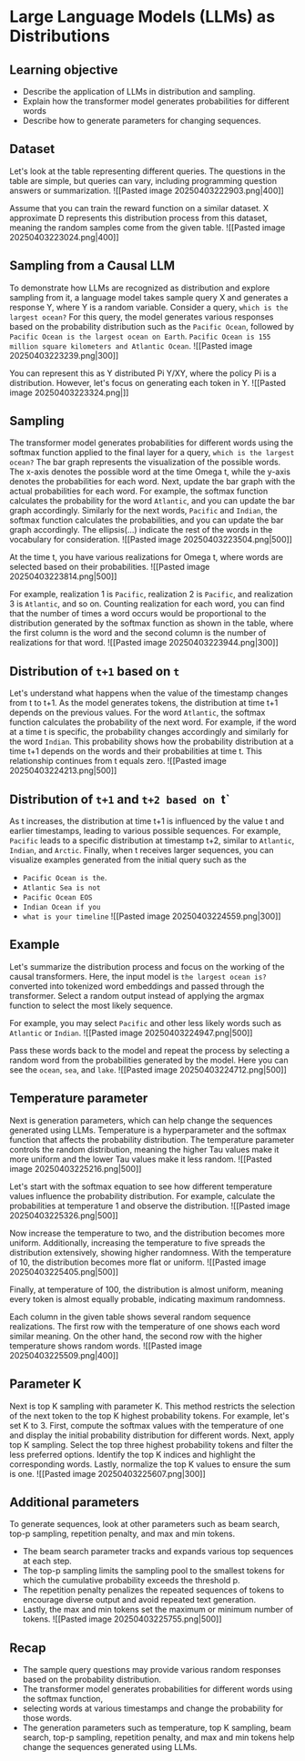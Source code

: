 # Large Language Models (LLMs) as Distributions
## Learning objective
- Describe the application of LLMs in distribution and sampling.
- Explain how the transformer model generates probabilities for different words 
- Describe how to generate parameters for changing sequences.

## Dataset
Let's look at the table representing different queries.
The questions in the table are simple, but queries can vary, including programming question answers or summarization.
![[Pasted image 20250403222903.png|400]]

Assume that you can train the reward function on a similar dataset.
X approximate D represents this distribution process from this dataset, meaning the random samples come from the given table.
![[Pasted image 20250403223024.png|400]]

## Sampling from a Causal LLM
To demonstrate how LLMs are recognized as distribution and explore sampling from it, a language model takes sample query X and generates a response Y, where Y is a random variable.
Consider a query, `which is the largest ocean?`
For this query, the model generates various responses based on the probability distribution such as the `Pacific Ocean`, followed by `Pacific Ocean is the largest ocean on Earth`.
`Pacific Ocean is 155 million square kilometers and Atlantic Ocean`.
![[Pasted image 20250403223239.png|300]]

You can represent this as Y distributed Pi Y/XY, where the policy Pi is a distribution.
However, let's focus on generating each token in Y.
![[Pasted image 20250403223324.png|]]

## Sampling
The transformer model generates probabilities for different words using the softmax function applied to the final layer for a query, `which is the largest ocean?` 
The bar graph represents the visualization of the possible words.
The x-axis denotes the possible word at the time Omega t, while the y-axis denotes the probabilities for each word.
Next, update the bar graph with the actual probabilities for each word.
For example, the softmax function calculates the probability for the word `Atlantic`, and you can update the bar graph accordingly.
Similarly for the next words, `Pacific` and `Indian`, the softmax function calculates the probabilities, and you can update the bar graph accordingly.
The ellipsis(...) indicate the rest of the words in the vocabulary for consideration.
![[Pasted image 20250403223504.png|500]]

At the time t, you have various realizations for Omega t, where words are selected based on their probabilities.
![[Pasted image 20250403223814.png|500]]

For example, realization 1 is `Pacific`, realization 2 is  `Pacific`, and realization 3 is `Atlantic`, and so on.
Counting realization for each word, you can find that the number of times a word occurs would be proportional to the distribution generated by the softmax function as shown in the table, where the first column is the word and the second column is the number of realizations for that word.
![[Pasted image 20250403223944.png|300]]

## Distribution of `t+1` based on `t`
Let's understand what happens when the value of the timestamp changes from t to t+1.
As the model generates tokens, the distribution at time t+1 depends on the previous values.
For the word `Atlantic`, the softmax function calculates the probability of the next word.
For example, if the word at a time t is specific, the probability changes accordingly and similarly for the word `Indian`.
This probability shows how the probability distribution at a time t+1 depends on the words and their probabilities at time t.
This relationship continues from t equals zero.
![[Pasted image 20250403224213.png|500]]

## Distribution of `t+1` and `t+2 based on `t`
As t increases, the distribution at time t+1 is influenced by the value t and earlier timestamps, leading to various possible sequences.
For example, `Pacific` leads to a specific distribution at timestamp t+2, similar to `Atlantic`, `Indian`, and `Arctic`.
Finally, when t receives larger sequences, you can visualize examples generated from the initial query such as the 
- `Pacific Ocean is the`.
- `Atlantic Sea is not`
- `Pacific Ocean EOS`
- `Indian Ocean if you`
- `what is your timeline`
![[Pasted image 20250403224559.png|300]]

## Example
Let's summarize the distribution process and focus on the working of the causal transformers.
Here, the input model is `the largest ocean is?` converted into tokenized word embeddings and passed through the transformer.
Select a random output instead of applying the argmax function to select the most likely sequence.

For example, you may select `Pacific` and other less likely words such as `Atlantic` or `Indian`.
![[Pasted image 20250403224947.png|500]]

Pass these words back to the model and repeat the process by selecting a random word from the probabilities generated by the model.
Here you can see the `ocean`, `sea`, and `lake`.
![[Pasted image 20250403224712.png|500]]

## Temperature parameter
Next is generation parameters, which can help change the sequences generated using LLMs.
Temperature is a hyperparameter and the softmax function that affects the probability distribution.
The temperature parameter controls the random distribution, meaning the higher Tau values make it more uniform and the lower Tau values make it less random.
![[Pasted image 20250403225216.png|500]]

Let's start with the softmax equation to see how different temperature values influence the probability distribution.
For example, calculate the probabilities at temperature 1 and observe the distribution.
![[Pasted image 20250403225326.png|500]]

Now increase the temperature to two, and the distribution becomes more uniform.
Additionally, increasing the temperature to five spreads the distribution extensively, showing higher randomness.
With the temperature of 10, the distribution becomes more flat or uniform.
![[Pasted image 20250403225405.png|500]]

Finally, at temperature of 100, the distribution is almost uniform, meaning every token is almost equally probable, indicating maximum randomness.

Each column in the given table shows several random sequence realizations.
The first row with the temperature of one shows each word similar meaning.
On the other hand, the second row with the higher temperature shows random words.
![[Pasted image 20250403225509.png|400]]

## Parameter K
Next is top K sampling with parameter K.
This method restricts the selection of the next token to the top K highest probability tokens.
For example, let's set K to 3.
First, compute the softmax values with the temperature of one and display the initial probability distribution for different words.
Next, apply top K sampling.
Select the top three highest probability tokens and filter the less preferred options.
Identify the top K indices and highlight the corresponding words.
Lastly, normalize the top K values to ensure the sum is one.
![[Pasted image 20250403225607.png|300]]

## Additional parameters
To generate sequences, look at other parameters such as beam search, top-p sampling, repetition penalty, and max and min tokens.
- The beam search parameter tracks and expands various top sequences at each step.
- The top-p sampling limits the sampling pool to the smallest tokens for which the cumulative probability exceeds the threshold p.
- The repetition penalty penalizes the repeated sequences of tokens to encourage diverse output and avoid repeated text generation.
- Lastly, the max and min tokens set the maximum or minimum number of tokens.
![[Pasted image 20250403225755.png|500]]

## Recap
- The sample query questions may provide various random responses based on the probability distribution.
- The transformer model generates probabilities for different words using the softmax function,
- selecting words at various timestamps and change the probability for those words.
- The generation parameters such as temperature, top K sampling, beam search, top-p sampling, repetition penalty, and max and min tokens help change the sequences generated using LLMs.